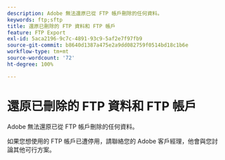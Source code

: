 ```yaml
---
description: Adobe 無法還原已從 FTP 帳戶刪除的任何資料。
keywords: ftp;sftp
title: 還原已刪除的 FTP 資料和 FTP 帳戶
feature: FTP Export
exl-id: 5aca2196-9c7c-4891-93c9-5af2e7f97fb9
source-git-commit: b8640d1387a475e2a9dd082759f0514bd18c1b6e
workflow-type: tm+mt
source-wordcount: '72'
ht-degree: 100%

---
```


# 還原已刪除的 FTP 資料和 FTP 帳戶

Adobe 無法還原已從 FTP 帳戶刪除的任何資料。

如果您想使用的 FTP 帳戶已遭停用，請聯絡您的 Adobe 客戶經理，他會與您討論其他可行方案。
